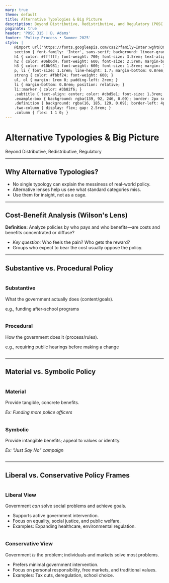 ```yaml
---
marp: true
theme: default
title: Alternative Typologies & Big Picture
description: Beyond Distributive, Redistributive, and Regulatory (POSC 315)
paginate: true
header: 'POSC 315 | D. Adams'
footer: 'Policy Process • Summer 2025'
style: |
    @import url('https://fonts.googleapis.com/css2?family=Inter:wght@300;400;500;600;700&display=swap');
    section { font-family: 'Inter', sans-serif; background: linear-gradient(135deg, #0f172a 0%, #1e293b 100%); color: #f8fafc; padding: 60px; font-size: 20px; line-height: 1.6; }
    h1 { color: #ffffff; font-weight: 700; font-size: 3.5rem; text-align: center; margin-bottom: 1rem; text-shadow: 0 4px 12px rgba(255, 255, 255, 0.3); }
    h2 { color: #06b6d4; font-weight: 600; font-size: 2.5rem; margin-bottom: 2rem; border-bottom: 3px solid #06b6d4; padding-bottom: 0.5rem; text-shadow: 0 2px 8px rgba(6, 182, 212, 0.3); }
    h3 { color: #10b981; font-weight: 600; font-size: 1.8rem; margin: 1.5rem 0 1rem 0; text-shadow: 0 2px 6px rgba(16, 185, 129, 0.3); }
    p, li { font-size: 1.1rem; line-height: 1.7; margin-bottom: 0.8rem; }
    strong { color: #fbbf24; font-weight: 600; }
    ul, ol { margin: 1rem 0; padding-left: 2rem; }
    li { margin-bottom: 0.8rem; position: relative; }
    li::marker { color: #3b82f6; }
    .subtitle { text-align: center; color: #cbd5e1; font-size: 1.3rem; font-weight: 300; margin-top: -1rem; margin-bottom: 2rem; }
    .example-box { background: rgba(139, 92, 246, 0.09); border: 2px solid rgba(139, 92, 246, 0.24); border-radius: 12px; padding: 1.2rem; margin: 1.2rem 0; box-shadow: 0 4px 16px rgba(139, 92, 246, 0.08); }
    .definition { background: rgba(16, 185, 129, 0.09); border-left: 4px solid #10b981; padding: 1rem 2rem; margin: 1.2rem 0; border-radius: 0 12px 12px 0; box-shadow: 0 4px 12px rgba(16, 185, 129, 0.07); }
    .two-column { display: flex; gap: 2.5rem; }
    .column { flex: 1 1 0; }
---
```


# Alternative Typologies & Big Picture
<span class="subtitle">Beyond Distributive, Redistributive, Regulatory</span>

---

## Why Alternative Typologies?

- No single typology can explain the messiness of real-world policy.
- Alternative lenses help us see what standard categories miss.
- Use them for insight, not as a cage.

---

## Cost-Benefit Analysis (Wilson's Lens)

<div class="definition">
<strong>Definition:</strong> Analyze policies by who pays and who benefits—are costs and benefits concentrated or diffuse?
</div>

- *Key question:* Who feels the pain? Who gets the reward?
- Groups who expect to bear the cost usually oppose the policy.

---

## Substantive vs. Procedural Policy

<div class="two-column">
<div class="column">
<h3>Substantive</h3>
<div class="definition">
What the government actually does (content/goals).
</div>
<p>e.g., funding after-school programs</p>
</div>
<div class="column">
<h3>Procedural</h3>
<div class="definition">
How the government does it (process/rules).
</div>
<p>e.g., requiring public hearings before making a change</p>
</div>
</div>

---

## Material vs. Symbolic Policy

<div class="two-column">
<div class="column">
<h3>Material</h3>
<div class="definition">
Provide tangible, concrete benefits.
</div>
<p><em>Ex: Funding more police officers</em></p>
</div>
<div class="column">
<h3>Symbolic</h3>
<div class="definition">
Provide intangible benefits; appeal to values or identity.
</div>
<p><em>Ex: "Just Say No" campaign</em></p>
</div>
</div>

---

## Liberal vs. Conservative Policy Frames

<div class="two-column">
<div class="column">
<h3>Liberal View</h3>
<div class="definition">
Government <em>can</em> solve social problems and achieve goals.
</div>
<ul>
    <li>Supports active government intervention.</li>
    <li>Focus on equality, social justice, and public welfare.</li>
    <li>Examples: Expanding healthcare, environmental regulation.</li>
</ul>
</div>
<div class="column">
<h3>Conservative View</h3>
<div class="definition">
Government <em>is</em> the problem; individuals and markets solve most problems.
</div>
<ul>
    <li>Prefers minimal government intervention.</li>
    <li>Focus on personal responsibility, free markets, and traditional values.</li>
    <li>Examples: Tax cuts, deregulation, school choice.</li>
</ul>
</div>
</div>
